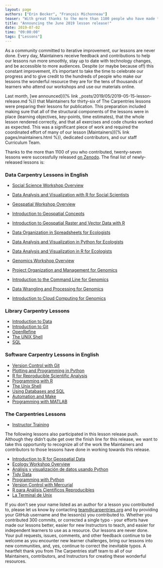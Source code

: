 ```yaml
---
layout: page
authors: ["Erin Becker", "François Michonneau"]
teaser: "With great thanks to the more than 1100 people who have made this lesson release possible."
title: "Announcing the June 2019 lesson release!"
date: 2019-07-02
time: "09:00:00"
tags: ["Lessons"]
---
```


As a community committed to iterative improvement, our lessons are never done. Every day, Maintainers receive feedback and contributions to help our lessons run more smoothly, stay up to date with technology changes, and be accessible to more audiences. Despite (or maybe because of!) this constant improvement, it’s important to take the time to celebrate our progress and to give credit to the hundreds of people who make our lessons the wonderful resource they are for the tens of thousands of learners who attend our workshops and use our materials online.

Last month, [we announced]({% link _posts/2019/05/2019-05-15-lesson-release.md %}) that Maintainers for thirty-six of The Carpentries lessons were preparing their lessons for publication. This preparation included making sure that all of the structural components of the lessons were in place (learning objectives, key-points, time estimates), that the whole lesson rendered correctly, and that all exercises and code chunks worked as expected. This was a significant piece of work and required the coordinated effort of many of our lesson [Maintainers]({% link pages/maintainers.html %}), dedicated contributors, and our staff Curriculum Team. 

Thanks to the more than 1100 of you who contributed, twenty-seven lessons were successfully released [on Zenodo](https://zenodo.org/communities/carpentries?page=1&size=20). The final list of newly-released lessons is:

### Data Carpentry Lessons in English
 
- [Social Science Workshop Overview](https://datacarpentry.org/socialsci-workshop/)
- [Data Analysis and Visualization with R for Social Scientists](https://datacarpentry.org/r-socialsci/)
 
- [Geospatial Workshop Overview](https://datacarpentry.org/geospatial-workshop/)
- [Introduction to Geospatial Concepts](https://datacarpentry.org/organization-geospatial/)
- [Introduction to Geospatial Raster and Vector Data with R](https://datacarpentry.org/r-raster-vector-geospatial)
 
- [Data Organization in Spreadsheets for Ecologists](https://datacarpentry.org/spreadsheet-ecology-lesson/)
- [Data Analysis and Visualization in Python for Ecologists](https://datacarpentry.org/python-ecology-lesson/)
- [Data Analysis and Visualization in R for Ecologists](https://datacarpentry.org/R-ecology-lesson/)
 
- [Genomics Workshop Overview](https://datacarpentry.org/genomics-workshop/)
- [Project Organization and Management for Genomics](https://datacarpentry.org/organization-genomics)
- [Introduction to the Command Line for Genomics](https://datacarpentry.org/shell-genomics/)
- [Data Wrangling and Processing for Genomics](https://datacarpentry.org/wrangling-genomics/)
- [Introduction to Cloud Computing for Genomics](https://datacarpentry.org/cloud-genomics)
 
### Library Carpentry Lessons
- [Introduction to Data](https://librarycarpentry.github.io/lc-data-intro/)
- [Introduction to Git](https://librarycarpentry.github.io/lc-git/)
- [OpenRefine](https://librarycarpentry.github.io/lc-open-refine/)
- [The UNIX Shell](https://librarycarpentry.github.io/lc-shell/)
- [SQL](https://librarycarpentry.github.io/lc-sql/)
 
### Software Carpentry Lessons in English

- [Version Control with Git](http://swcarpentry.github.io/git-novice)
- [Plotting and Programming in Python](http://swcarpentry.github.io/python-novice-gapminder)
- [R for Reproducible Scientific Analysis](http://swcarpentry.github.io/r-novice-gapminder)
- [Programming with R](http://swcarpentry.github.io/r-novice-inflammation)
- [The Unix Shell](http://swcarpentry.github.io/shell-novice)
- [Using Databases and SQL](http://swcarpentry.github.io/sql-novice-survey)
- [Automation and Make](http://swcarpentry.github.io/make-novice)
- [Programming with MATLAB](http://swcarpentry.github.io/matlab-novice-inflammation)
 
### The Carpentries Lessons
- [Instructor Training](https://carpentries.github.io/instructor-training/)

The following lessons also participated in this lesson release push. Although they didn’t quite get over the finish line for this release, we want to take this opportunity to recognize all of the work the Maintainers and contributors to those lessons have done in working towards this release.

- [Introduction to R for Geospatial Data](https://datacarpentry.org/genomics-r-intro/) 
- [Ecology Workshop Overview](https://datacarpentry.org/ecology-workshop/)
- [Análisis y visualización de datos usando Python](https://datacarpentry.org/python-ecology-lesson-es/)
- [Tidy Data](https://librarycarpentry.github.io/lc-spreadsheets/)
- [Programming with Python](http://swcarpentry.github.io/python-novice-inflammation)
- [Version Control with Mercurial](http://swcarpentry.github.io/hg-novice)
- [R para Análisis Científicos Reproducibles](http://swcarpentry.github.io/r-novice-gapminder-es)
- [La Terminal de Unix](http://swcarpentry.github.io/shell-novice-es)


If you don’t see your name listed as an author for a lesson you contributed to, please let us know by contacting [team@carpentries.org](mailto:team@carpentries.org) and by providing your GitHub username and the lesson(s) you contributed to. Whether you contributed 300 commits, or corrected a single typo - your efforts have made our lessons better, easier for new Instructors to teach, and easier for independent learners to use as a resource. Our lessons are never done. Your pull requests, issues, comments, and other feedback continue to be welcome as you encounter new learner challenges, bring our lessons into new communities, and, yes, continue to correct the inevitable typos. A heartfelt thank you from The Carpentries staff team to all of our Maintainers, contributors, and Instructors for creating these wonderful resources. 
